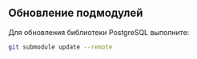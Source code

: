 ## Обновление подмодулей

Для обновления библиотеки PostgreSQL выполните:

```bash
git submodule update --remote
